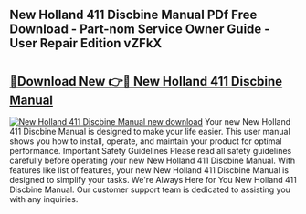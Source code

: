 ## New Holland 411 Discbine Manual PDf Free Download - Part-nom Service Owner Guide - User Repair Edition vZFkX

# <h2><a href="http://bc86074.oget.top/?id=New+Holland+411+Discbine+Manual">🔗Download New 👉🔴 New Holland 411 Discbine Manual</a></h2>

[![New Holland 411 Discbine Manual new download](https://i.imgur.com/5g1atiW.png)](http://bc86074.oget.top/?id=New+Holland+411+Discbine+Manual)
Your new New Holland 411 Discbine Manual is designed to make your life easier. This user manual shows you how to install, operate, and maintain your product for optimal performance. Important Safety Guidelines Please read all safety guidelines carefully before operating your new New Holland 411 Discbine Manual. With features like list of features, your new New Holland 411 Discbine Manual is designed to simplify your tasks. We're Always Here for You New Holland 411 Discbine Manual. Our customer support team is dedicated to assisting you with any inquiries.
